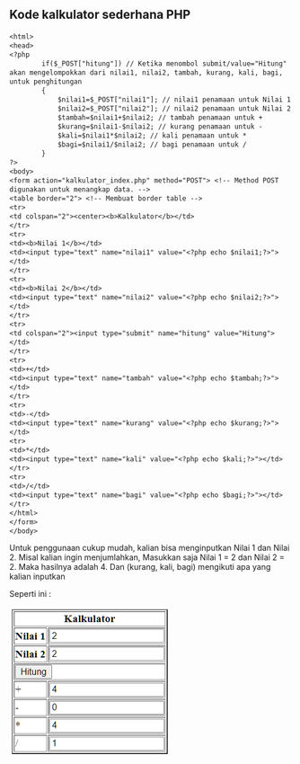 ## Kode kalkulator sederhana PHP

```
<html>
<head>
<?php
		if($_POST["hitung"]) // Ketika menombol submit/value="Hitung" akan mengelompokkan dari nilai1, nilai2, tambah, kurang, kali, bagi, untuk penghitungan
		{
			$nilai1=$_POST["nilai1"]; // nilai1 penamaan untuk Nilai 1
			$nilai2=$_POST["nilai2"]; // nilai2 penamaan untuk Nilai 2
			$tambah=$nilai1+$nilai2; // tambah penamaan untuk +
			$kurang=$nilai1-$nilai2; // kurang penamaan untuk -
			$kali=$nilai1*$nilai2; // kali penamaan untuk *
			$bagi=$nilai1/$nilai2; // bagi penamaan untuk /
		}	
?>
<body>
<form action="kalkulator_index.php" method="POST"> <!-- Method POST digunakan untuk menangkap data. --> 
<table border="2"> <!-- Membuat border table -->
<tr>
<td colspan="2"><center><b>Kalkulator</b></td>
</tr>
<tr>
<td><b>Nilai 1</b></td>
<td><input type="text" name="nilai1" value="<?php echo $nilai1;?>"></td>
</tr>
<tr>
<td><b>Nilai 2</b></td>
<td><input type="text" name="nilai2" value="<?php echo $nilai2;?>"></td>
</tr>
<tr>
<td colspan="2"><input type="submit" name="hitung" value="Hitung"></td>
</tr>
<tr>
<td>+</td>
<td><input type="text" name="tambah" value="<?php echo $tambah;?>"></td>
</tr>
<tr>
<td>-</td>
<td><input type="text" name="kurang" value="<?php echo $kurang;?>"></td>
<tr>
<td>*</td>
<td><input type="text" name="kali" value="<?php echo $kali;?>"></td>
</tr>
<tr>
<td>/</td>
<td><input type="text" name="bagi" value="<?php echo $bagi;?>"></td>
</tr>
</html>
</form>
</body>

```

Untuk penggunaan cukup mudah, kalian bisa menginputkan Nilai 1 dan Nilai 2.
Misal kalian ingin menjumlahkan, Masukkan saja Nilai 1 = 2 dan Nilai 2 = 2. Maka hasilnya adalah 4.
Dan (kurang, kali, bagi) mengikuti apa yang kalian inputkan

Seperti ini :

![kalkulator_output](kalkulator.png)